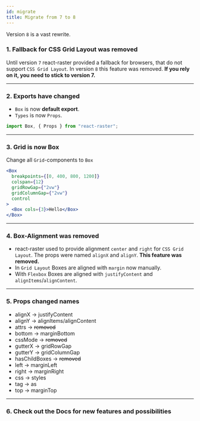 ```yaml
---
id: migrate
title: Migrate from 7 to 8
---
```


Version `8` is a vast rewrite.

### 1. Fallback for CSS Grid Layout was removed

Until version `7` react-raster provided a fallback for browsers, that do not support `CSS Grid Layout`. In version `8` this feature was removed. **If you rely on it, you need to stick to version 7.**

---

### 2. Exports have changed

- `Box` is now **default export**.
- `Types` is now `Props`.

```jsx
import Box, { Props } from "react-raster";
```

---

### 3. Grid is now Box

Change all `Grid`-components to `Box`

```jsx
<Box
  breakpoints={[0, 400, 800, 1200]}
  colspan={12}
  gridRowGap={"2vw"}
  gridColumnGap={"2vw"}
  control
>
  <Box cols={3}>Hello</Box>
</Box>
```

---

### 4. Box-Alignment was removed

- react-raster used to provide alignment `center` and `right` for `CSS Grid Layout`. The props were named `alignX` and `alignY`. **This feature was removed.**
- In `Grid Layout` Boxes are aligned with `margin` now manually.
- With `Flexbox` Boxes are aligned with `justifyContent` and `alignItems`/`alignContent`.

---

### 5. Props changed names

- alignX → justifyContent
- alignY → alignItems/alignContent
- attrs → ~~removed~~
- bottom → marginBottom
- cssMode → ~~removed~~
- gutterX → gridRowGap
- gutterY → gridColumnGap
- hasChildBoxes → ~~removed~~
- left → marginLeft
- right → marginRight
- css → styles
- tag → as
- top → marginTop

---

### 6. Check out the Docs for new features and possibilities
